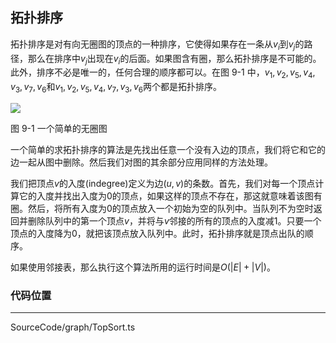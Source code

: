 <!-- @format -->

## 拓扑排序

拓扑排序是对有向无圈图的顶点的一种排序，它使得如果存在一条从$v_i$到$v_j$的路径，那么在排序中$v_j$出现在$v_i$的后面。如果图含有圈，那么拓扑排序是不可能的。此外，排序不必是唯一的，任何合理的顺序都可以。在图 9-1 中，$v_1,v_2,v_5,v_4,v_3,v_7,v_6$和$v_1,v_2,v_5,v_4,v_7,v_3,v_6$两个都是拓扑排序。

<image src="../../../Images/ch9/9-1-1.png" />

图 9-1 一个简单的无圈图

一个简单的求拓扑排序的算法是先找出任意一个没有入边的顶点，我们将它和它的边一起从图中删除。然后我们对图的其余部分应用同样的方法处理。

我们把顶点$v$的入度(indegree)定义为边$(u,v)$的条数。首先，我们对每一个顶点计算它的入度并找出入度为$0$的顶点，如果这样的顶点不存在，那这就意味着该图有圈。然后，将所有入度为$0$的顶点放入一个初始为空的队列中。当队列不为空时返回并删除队列中的第一个顶点$v$，并将与$v$邻接的所有的顶点的入度减$1$。只要一个顶点的入度降为$0$，就把该顶点放入队列中。此时，拓扑排序就是顶点出队的顺序。

如果使用邻接表，那么执行这个算法所用的运行时间是$O(|E|+|V|)$。

### 代码位置

---

SourceCode/graph/TopSort.ts
